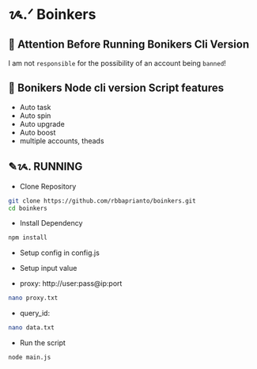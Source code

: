 # ᝰ.ᐟ Boinkers

## 🚨 Attention Before Running Bonikers Cli Version

I am not `responsible` for the possibility of an account being `banned`!

## 📎 Bonikers Node cli version Script features

- Auto task
- Auto spin
- Auto upgrade
- Auto boost
- multiple accounts, theads

## ✎ᝰ. RUNNING

- Clone Repository

```bash
git clone https://github.com/rbbaprianto/boinkers.git
cd boinkers
```

- Install Dependency

```bash
npm install
```

- Setup config in config.js

- Setup input value

* proxy: http://user:pass@ip:port

```bash
nano proxy.txt
```

- query_id: 

```bash
nano data.txt
```

- Run the script

```bash
node main.js
```
